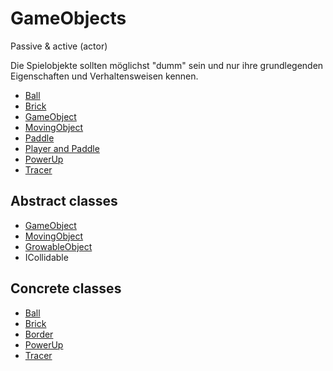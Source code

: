 # GameObjects

Passive & active (actor)

Die Spielobjekte sollten möglichst "dumm" sein und nur ihre grundlegenden Eigenschaften und Verhaltensweisen kennen.

- [Ball](Ball.md)
- [Brick](Brick.md)
- [GameObject](GameObject-Interface.md)
- [MovingObject](MovingObject.md)
- [Paddle](Paddle.md)
- [Player and Paddle](Player_and_Paddle.md)
- [PowerUp](Powerup.md)
- [Tracer](Tracer.md)

## Abstract classes

- [GameObject](GameObjects.md)
- [MovingObject](MovingObject.md)
- [GrowableObject](GrowableObject.md)
- ICollidable

## Concrete classes

- [Ball](Ball.md)
- [Brick](Brick.md)
- [Border](Border.md)
- [PowerUp](Powerup.md)
- [Tracer](Tracer.md)
